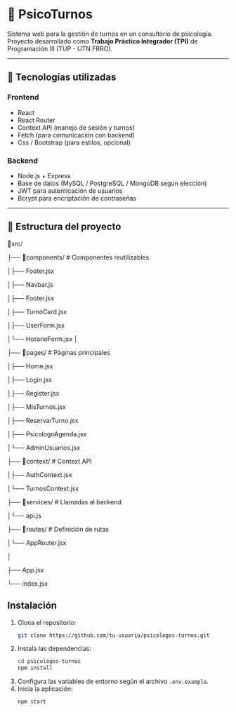 
# 🧠 PsicoTurnos

Sistema web para la gestión de turnos en un consultorio de psicología.  
Proyecto desarrollado como **Trabajo Práctico Integrador (TPI)** de Programación III (TUP - UTN FRRO).  

---

## 📌 Tecnologías utilizadas

### Frontend
- React  
- React Router
- Context API (manejo de sesión y turnos)  
- Fetch (para comunicación con backend)  
- Css / Bootstrap (para estilos, opcional)

### Backend
- Node.js + Express  
- Base de datos (MySQL / PostgreSQL / MongoDB según elección)  
- JWT para autenticación de usuarios  
- Bcrypt para encriptación de contraseñas  

---

## 📂 Estructura del proyecto

📂src/

├── 📂components/ # Componentes reutilizables

│├── Footer.jsx

│├── Navbar.js 

│├── Footer.jsx

│├── TurnoCard.jsx

│├── UserForm.jsx

│└── HorarioForm.jsx
│

├── 📂pages/ # Páginas principales

│├── Home.jsx

│├── Login.jsx

│├── Register.jsx

│├── MisTurnos.jsx

│├── ReservarTurno.jsx

│├── PsicologoAgenda.jsx

│└── AdminUsuarios.jsx
 

├── 📂context/ # Context API

│├── AuthContext.jsx

│└── TurnosContext.jsx

├── 📂services/ # Llamadas al backend

│└── api.js

├── 📂routes/ # Definición de rutas

│└── AppRouter.jsx

│

├── App.jsx

└── index.jsx

## Instalación

1. Clona el repositorio:
    ```bash
    git clone https://github.com/tu-usuario/psicologos-turnos.git
    ```
2. Instala las dependencias:
    ```bash
    cd psicologos-turnos
    npm install
    ```
3. Configura las variables de entorno según el archivo `.env.example`.
4. Inicia la aplicación:
    ```bash
    npm start
    ```

